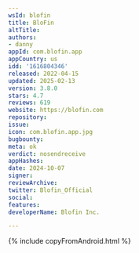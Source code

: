 ```yaml
---
wsId: blofin
title: BloFin
altTitle: 
authors:
- danny
appId: com.blofin.app
appCountry: us
idd: '1616804346'
released: 2022-04-15
updated: 2025-02-13
version: 3.8.0
stars: 4.7
reviews: 619
website: https://blofin.com
repository: 
issue: 
icon: com.blofin.app.jpg
bugbounty: 
meta: ok
verdict: nosendreceive
appHashes: 
date: 2024-10-07
signer: 
reviewArchive: 
twitter: Blofin_Official
social: 
features: 
developerName: Blofin Inc.

---
```


{% include copyFromAndroid.html %}
